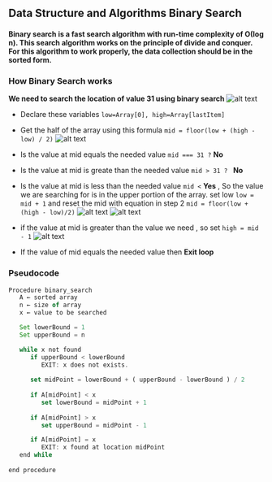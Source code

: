 ## Data Structure and Algorithms Binary Search

#### Binary search is a fast search algorithm with run-time complexity of Ο(log n). This search algorithm works on the principle of divide and conquer. For this algorithm to work properly, the data collection should be in the sorted form.

### **How Binary Search works**
**We need to search the location of value 31 using binary search**
![alt text](https://www.tutorialspoint.com/data_structures_algorithms/images/binary_search_0.jpg "Array from Tutorials point images")

* Declare these variables ```low=Array[0], high=Array[lastItem]```

* Get the half of the array using this formula 
 ```mid = floor(low + (high - low) / 2)```
![alt text](
<https://www.tutorialspoint.com/data_structures_algorithms/images/binary_search_1.jpg>)

* Is the value at mid equals the needed value  ```mid === 31 ?``` **No**

* Is the value at mid is greate than the needed value ```mid > 31 ? ``` **No** 

* Is the value at mid is less than the needed value ```mid <``` **Yes** , So the value we are searching for is in the upper portion of the array. set low   ```low = mid + 1``` and reset the mid with equation in step 2 ```mid = floor(low + (high - low)/2)```
![alt text](
<https://www.tutorialspoint.com/data_structures_algorithms/images/binary_search_2.jpg>)
![alt text](
<https://www.tutorialspoint.com/data_structures_algorithms/images/binary_search_3.jpg>)

* if the value at mid is greater than the value we need , so set  ```high = mid - 1```
![alt text](
<https://www.tutorialspoint.com/data_structures_algorithms/images/binary_search_4.jpg>)
* If the value of mid equals the needed value then **Exit loop**

### **Pseudocode**

```javascript
Procedure binary_search
   A ← sorted array
   n ← size of array
   x ← value to be searched

   Set lowerBound = 1
   Set upperBound = n 

   while x not found
      if upperBound < lowerBound 
         EXIT: x does not exists.
   
      set midPoint = lowerBound + ( upperBound - lowerBound ) / 2
      
      if A[midPoint] < x
         set lowerBound = midPoint + 1
         
      if A[midPoint] > x
         set upperBound = midPoint - 1 

      if A[midPoint] = x 
         EXIT: x found at location midPoint
   end while
   
end procedure
```
